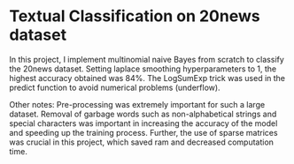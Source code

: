 # Textual Classification on 20news dataset

In this project, I implement multinomial naive Bayes from scratch to classify the 20news dataset. Setting laplace smoothing hyperparameters to 1, the highest accuracy obtained was 84%. The LogSumExp trick was used in the predict function to avoid numerical problems (underflow).

Other notes: Pre-processing was extremely important for such a large dataset. Removal of garbage words such as non-alphabetical strings and special characters was important in increasing the accuracy of the model and speeding up the training process. Further, the use of sparse matrices was crucial in this project, which saved ram and decreased computation time.
